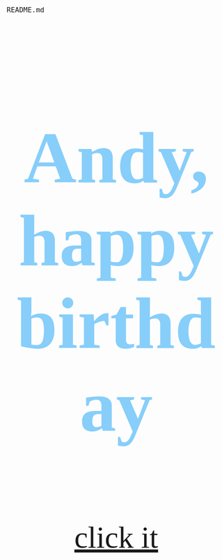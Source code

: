 README.md
<!DOCTYPE html>
<html>
    <head>
        <meta charset="utf-8">
        <meta http-equiv="X-UA-Compatible" content="IE=edge">
		<meta name="viewport" content="width=device-width">
        <title>happy birthday </title>
         </head>
         <body style="background-image: url(WechatIMG210.jpeg)">
    <style>
             .Lavender-background {background-image: url(WechatIMG210.jpeg)}
        .MistyRose-background {background-color: mistyrose;}
             .LightSalmon-background {background-color: LightSalmon;}
             .smaller-image {width: 200px;}
             .bigger-image {width: 300px;}
             .blue-text {color: LightSkyBlue;}
              p {font-size: 16px;
                 font-family: monospace;}
        </style>
    <style>
#nav {
        float:center; 
     line-height:225px;
    </style>
        <div id="nav"style="font-family:verdana;font-size:70px;color:pink;">
            <big>
          <h1 class="blue-text" align=center>Andy,happy birthday</h1>  
            </big>
                    </div>
             <style>
#nav {
        float:center; 
     line-height:190px;
    </style>
              <div id="nav"style="font-family:verdana;font-size:70px;color:pink;">
                  <center>
         <a href="index-2.html" align=center>click it<br></a >
                  </center>     
        </div>
             
